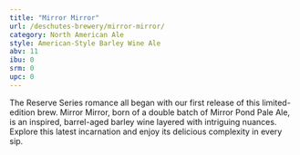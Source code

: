 ```yaml
---
title: "Mirror Mirror"
url: /deschutes-brewery/mirror-mirror/
category: North American Ale
style: American-Style Barley Wine Ale
abv: 11
ibu: 0
srm: 0
upc: 0
---
```

The Reserve Series romance all began with our first release of this limited-edition brew. Mirror Mirror, born of a double batch of Mirror Pond Pale Ale, is an inspired, barrel-aged barley wine layered with intriguing nuances. Explore this latest incarnation and enjoy its delicious complexity in every sip.
